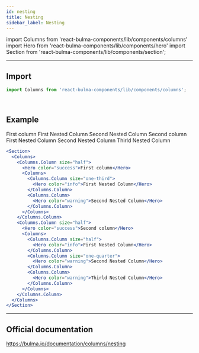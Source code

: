 ```yaml
---
id: nesting
title: Nesting
sidebar_label: Nesting
---
```


import Columns from 'react-bulma-components/lib/components/columns'
import Hero from 'react-bulma-components/lib/components/hero'
import Section from 'react-bulma-components/lib/components/section';

---

## **Import**

```js
import Columns from 'react-bulma-components/lib/components/columns';
```

<br />

## **Example**

<Section>
  <Columns>
    <Columns.Column size="half">
      <Hero color="success">First column</Hero>
        <Columns>
          <Columns.Column size="one-third">
            <Hero color="info">First Nested Column</Hero>
          </Columns.Column>
          <Columns.Column>
            <Hero color="warning">Second Nested Column</Hero>
          </Columns.Column>
        </Columns>
    </Columns.Column>
    <Columns.Column size="half">
      <Hero color="success">Second column</Hero>
        <Columns>
          <Columns.Column size="half">
            <Hero color="info">First Nested Column</Hero>
          </Columns.Column>
          <Columns.Column size="one-quarter">
            <Hero color="warning">Second Nested Column</Hero>
          </Columns.Column>
          <Columns.Column>
            <Hero color="warning">Thirld Nested Column</Hero>
          </Columns.Column>
        </Columns>
    </Columns.Column>
  </Columns>
</Section>

```jsx
<Section>
  <Columns>
    <Columns.Column size="half">
      <Hero color="success">First column</Hero>
      <Columns>
        <Columns.Column size="one-third">
          <Hero color="info">First Nested Column</Hero>
        </Columns.Column>
        <Columns.Column>
          <Hero color="warning">Second Nested Column</Hero>
        </Columns.Column>
      </Columns>
    </Columns.Column>
    <Columns.Column size="half">
      <Hero color="success">Second column</Hero>
      <Columns>
        <Columns.Column size="half">
          <Hero color="info">First Nested Column</Hero>
        </Columns.Column>
        <Columns.Column size="one-quarter">
          <Hero color="warning">Second Nested Column</Hero>
        </Columns.Column>
        <Columns.Column>
          <Hero color="warning">Thirld Nested Column</Hero>
        </Columns.Column>
      </Columns>
    </Columns.Column>
  </Columns>
</Section>
```

---

## Official documentation

https://bulma.io/documentation/columns/nesting
